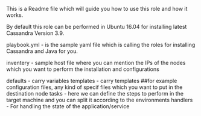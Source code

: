 This is a Readme file which will guide you how to use this role and how it works.

By default this role can be performed in Ubuntu 16.04 for installing latest Cassandra Version 3.9.


playbook.yml - is the sample yaml file which is calling the roles for installing Cassandra and Java for you.

inventery - sample host file where you can mention the IPs of the nodes 
which you want to perform the installation and configurations


defaults - carry variables
templates - carry templates ##for example configuration files, any kind of specif files which you want to put in the destination node
tasks - here we can define the steps to perform in the target machine and you can split it according to the environments
handlers - For handling the state of the application/service


